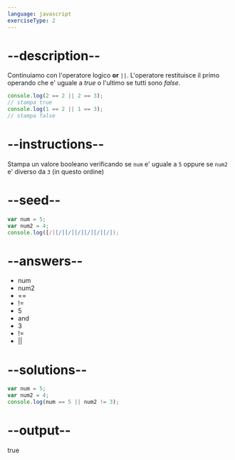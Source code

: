 ```yaml
---
language: javascript
exerciseType: 2
---
```


# --description--

Continuiamo con l'operatore logico **or** `||`.
L'operatore restituisce il primo operando che e' uguale a *true* o l'ultimo se tutti sono *false*.
```javascript
console.log(2 == 2 || 2 == 3);
// stampa true
console.log(1 == 2 || 1 == 3);
// stampa false
```

# --instructions--

Stampa un valore booleano verificando se `num` e' uguale a `5` oppure se `num2` e' diverso da `3` (in questo ordine)

# --seed--

```javascript
var num = 5;
var num2 = 4;
console.log([/][/][/][/][/][/][/]);
```

# --answers--

- num 
- num2 
- == 
- != 
- 5
-  and 
- 3
- != 
-  || 

# --solutions--

```javascript
var num = 5;
var num2 = 4;
console.log(num == 5 || num2 != 3);
```

# --output--

true
